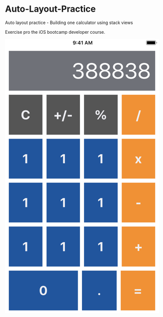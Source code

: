 # Auto-Layout-Practice

Auto layout practice - Building one calculator using stack views

Exercise pro the iOS bootcamp developer course.

![Screenshot](screenshot.png)

